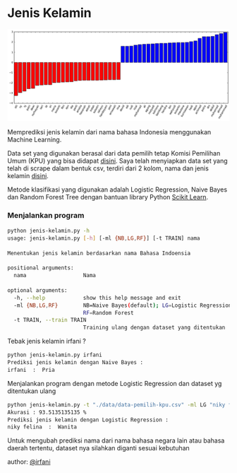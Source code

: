 # Jenis Kelamin

![Visualisasi](visualize.png)

Memprediksi jenis kelamin dari nama bahasa Indonesia menggunakan Machine Learning.

Data set yang digunakan berasal dari data pemilih tetap Komisi Pemilihan Umum (KPU) yang bisa didapat [disini](https://pilkada2017.kpu.go.id/pemilih/dps/DKI%20JAKARTA). Saya telah menyiapkan data set yang telah di scrape dalam bentuk csv, terdiri dari 2 kolom, nama dan jenis kelamin [disini](./data/data-pemilih-kpu.csv).

Metode klasifikasi yang digunakan adalah Logistic Regression, Naive Bayes dan Random Forest Tree dengan bantuan library Python [Scikit Learn](http://scikit-learn.org).  

### Menjalankan program

```bash
python jenis-kelamin.py -h
usage: jenis-kelamin.py [-h] [-ml {NB,LG,RF}] [-t TRAIN] nama

Menentukan jenis kelamin berdasarkan nama Bahasa Indoensia

positional arguments:
  nama                  Nama

optional arguments:
  -h, --help            show this help message and exit
  -ml {NB,LG,RF}        NB=Naive Bayes(default); LG=Logistic Regression;
                        RF=Random Forest
  -t TRAIN, --train TRAIN
                        Training ulang dengan dataset yang ditentukan
```

Tebak jenis kelamin irfani ? 
```bash
python jenis-kelamin.py irfani
Prediksi jenis kelamin dengan Naive Bayes :
irfani  :  Pria
```

Menjalankan program dengan metode Logistic Regression dan dataset yg ditentukan ulang
```bash
python jenis-kelamin.py -t "./data/data-pemilih-kpu.csv" -ml LG "niky felina"
Akurasi : 93.5135135135 %
Prediksi jenis kelamin dengan Logistic Regression :
niky felina  :  Wanita
```

Untuk mengubah prediksi nama dari nama bahasa negara lain atau bahasa daerah tertentu, dataset nya silahkan diganti sesuai kebutuhan

author: [@irfani](http://irfani.web.id)

